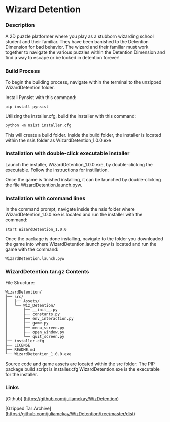# Wizard Detention

### Description
A 2D puzzle platformer where you play as a stubborn wizarding school student and their familiar.
They have been banished to the Detention Dimension for bad behavior.
The wizard and their familiar must work together to navigate the various puzzles within the Detention Dimension and find
a way to escape or be locked in detention forever!

### Build Process
To begin the building process, navigate within the terminal to the unzipped WizardDetention folder. 

Install Pynsist with this command:
```
pip install pynsist
```
Utilizing the installer.cfg, build the installer with this command:
```
python -m nsist installer.cfg
```
This will create a build folder. Inside the build folder, the installer is located within the nsis folder as WizardDetention_1.0.0.exe

### Installation with double-click executable installer
Launch the installer, WizardDetention_1.0.0.exe, by double-clicking the executable. Follow the instructions for instillation. 

Once the game is finished installing, it can be launched by double-clicking the file WizardDetention.launch.pyw.

### Installation with command lines
In the command prompt, navigate inside the nsis folder where WizardDetention_1.0.0.exe is located and run the installer
with the command:
```
start WizardDetention_1.0.0
```
Once the package is done installing, navigate to the folder you downloaded the game into where WizardDetention.launch.pyw 
is located and run the game with the command:
```
WizardDetention.launch.pyw
```

### WizardDetention.tar.gz Contents
File Structure:
```
WizardDetention/
├── src/
│   ├── Assets/
│   └── Wiz_Detention/
│       ├── __init__.py
│       ├── constants.py
│       ├── env_interaction.py
│       ├── game.py
│       ├── menu_screen.py
│       ├── open_window.py
│       └── quit_screen.py
├── installer.cfg
├── LICENSE
├── README.md
└── WizardDetention_1.0.0.exe
```
Source code and game assets are located within the src folder. 
The PIP package build script is installer.cfg
WizardDetention.exe is the executable for the installer.

### Links
[Github] (https://github.com/juliamckay/WizDetention)

[Gzipped Tar Archive] (https://github.com/juliamckay/WizDetention/tree/master/dist)